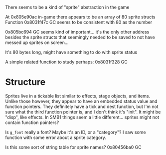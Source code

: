 There seems to be a kind of "sprite" abstraction in the game

At 0x805e90ac in-game there appears to be an array of 80 sprite structs
Function 0x8031f47c GC seems to be consistent with 80 as the number

0x805bc694 GC seems kind of important... it's the only other address besides the sprite structs that seemingly needed to be saved to not have messed up sprites on screen...

It's 80 bytes long, might have something to do with sprite status

A simple related function to study perhaps: 0x8031f328 GC

# Structure

Sprites live in a tickable list similar to effects, stage objects, and items.
Unlike those however, they appear to have an embedded status value and function pointers.
They definitely have a tick and dest function, but I'm not sure what the third function pointer is, and I don't think it's "init". It might be "disp", like effects.
In SMB1 things seem a little different... sprites might not contain function pointers?

Is `g_font` really a font? Maybe it's an ID, or a "category"? I saw some function with some error about a sprite category.

Is this some sort of string table for sprite names? 0x80456ba0 GC
